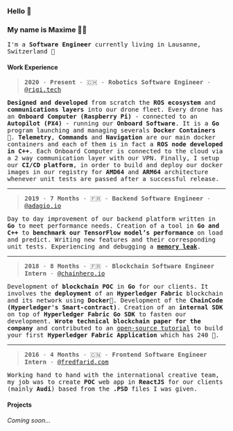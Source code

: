 ### Hello 👋

### My name is Maxime :technologist:
<samp>I'm a **Software Engineer** currently living in Lausanne, Switzerland 🍫<samp>

#### Work Experience

> <samp>**2020** - **Present** - :switzerland: - **Robotics Software Engineer** - [@rigi.tech](https://rigi.tech/)<samp>
  
<samp>**Designed and developed** from scratch the **ROS ecosystem** and **communications layers** into our drone fleet. Every drone has an **Onboard Computer (Raspberry Pi)** - connected to an **Autopilot (PX4)** - running our **Onboard Software**. It is a **Go** program launching and managing severals **Docker Containers** :whale:. **Telemetry**, **Commands** and **Navigation** are our main docker containers and each of them is in fact a **ROS node developed in C++**. Each Onboard Computer is connected to the cloud via a 2 way communication layer with our VPN. Finally, I setup our **CI/CD platform**, in order to build and deploy our docker images in our registry for **AMD64** and **ARM64** architecture whenever unit tests are passed after a successful release.</samp>
___
> <samp>**2019** - **7 Months** - :fr: - **Backend Software Engineer** - [@adagio.io](https://adagio.io/)<samp>

<samp>Day to day improvement of our backend platform written in **Go** to meet performance needs. Creation of a tool in **Go and C++** to **benchmark our TensorFlow model’s performance** on load and predict. Writing new features and their corresponding unit tests. Experiencing and debugging a [**memory leak**](https://github.com/tensorflow/tensorflow/issues/36155#issuecomment-585307933).</samp>
___
> <samp>**2018** - **8 Months** - :fr: - **Blockchain Software Engineer Intern** - [@chainhero.io](https://chainhero.io/)<samp>

<samp>Development of **blockchain POC** in **Go** for our clients. It involves the **deployment** of an **Hyperledger Fabric** blockchain and its network using **Docker**🐳. Development of the **ChainCode (Hyperledger's Smart-contract)**. Creation of an **internal SDK** on top of **Hyperledger Fabric Go SDK** to fasten our development. **Wrote technical blockchain paper for the company** and contributed to an [open-source tutorial](https://github.com/chainHero/heroes-service) to build your first **Hyperledger Fabric Application** which has 240 :star2:.</samp>
___
> <samp>**2016** - **4 Months** - :cn: - **Frontend Software Engineer Intern** - [@fredfarid.com](https://fredfarid.com/)<samp>

<samp>Working hand to hand with the international creative team, my job was to create **POC** web app in **ReactJS** for our clients (mainly **Audi**) based from the **.PSD** files I was given.</samp>

#### Projects

*Coming soon...*
